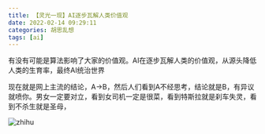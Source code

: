 ```yaml
---
title: 【灵光一现】AI逐步瓦解人类价值观
date: 2022-02-14 09:29:11
categories: 胡思乱想
tags: [ai]
---
```


有没有可能是算法影响了大家的价值观。AI在逐步瓦解人类的价值观，从源头降低人类的生育率，最终AI统治世界

现在就是网上主流的结论，A->B，然后人们看到A不经思考，结论就是B，有异议就喷你。男女一定要对立，看到女司机一定是很菜，看到特斯拉就是刹车失灵，看到不杀生就是圣母，

![zhihu](/img/all/2.png)